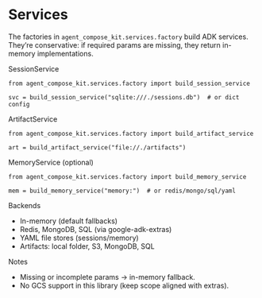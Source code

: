 # Services

The factories in `agent_compose_kit.services.factory` build ADK services. They’re conservative: if required params are missing, they return in-memory implementations.

SessionService

```
from agent_compose_kit.services.factory import build_session_service

svc = build_session_service("sqlite:///./sessions.db")  # or dict config
```

ArtifactService

```
from agent_compose_kit.services.factory import build_artifact_service

art = build_artifact_service("file://./artifacts")
```

MemoryService (optional)

```
from agent_compose_kit.services.factory import build_memory_service

mem = build_memory_service("memory:")  # or redis/mongo/sql/yaml
```

Backends

- In-memory (default fallbacks)
- Redis, MongoDB, SQL (via google-adk-extras)
- YAML file stores (sessions/memory)
- Artifacts: local folder, S3, MongoDB, SQL

Notes

- Missing or incomplete params → in-memory fallback.
- No GCS support in this library (keep scope aligned with extras).
